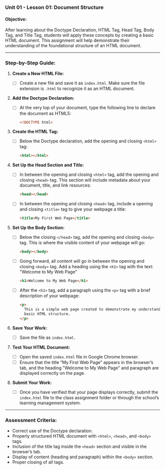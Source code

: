 ### Unit 01 - Lesson 01: Document Structure

#### **Objective:**

After learning about the Doctype Declaration, HTML Tag, Head Tag, Body Tag, and Title Tag, students will apply these concepts by creating a basic HTML document. This assignment will help demonstrate their understanding of the foundational structure of an HTML document.

---

### **Step-by-Step Guide:**

1. **Create a New HTML File:**

   - [ ] Create a new file and save it as `index.html`. Make sure the file extension is `.html` to recognize it as an HTML document.

2. **Add the Doctype Declaration:**

   - [ ] At the very top of your document, type the following line to declare the document as HTML5:
     ```html
     <!DOCTYPE html>
     ```

3. **Create the HTML Tag:**

   - [ ] Below the Doctype declaration, add the opening and closing `<html>` tag:
     ```html
     <html></html>
     ```

4. **Set Up the Head Section and Title:**

   - [ ] In between the opening and closing `<html>` tag, add the opening and closing `<head>` tag. This section will include metadata about your document, title, and link resources:
     ```html
     <head></head>
     ```
   - [ ] In between the opening and closing `<head>` tag, include a opening and closing `<title>` tag to give your webpage a title:
     ```html
     <title>My First Web Page</title>
     ```

5. **Set Up the Body Section:**

   - [ ] Below the closing `</head>` tag, add the opening and closing `<body>` tag. This is where the visible content of your webpage will go:
     ```html
     <body></body>
     ```
   - [ ] Going forward, all content will go in between the opening and closing `<body>` tag. Add a heading using the `<h1>` tag with the text: "Welcome to My Web Page"
     ```html
     <h1>Welcome to My Web Page</h1>
     ```
   - [ ] After the `<h1>` tag, add a paragraph using the `<p>` tag with a brief description of your webpage:
     ```html
     <p>
       This is a simple web page created to demonstrate my understanding of
       basic HTML structure.
     </p>
     ```

6. **Save Your Work:**

   - [ ] Save the file as `index.html`.

7. **Test Your HTML Document:**

   - [ ] Open the saved `index.html` file in Google Chrome browser.
   - [ ] Ensure that the title “My First Web Page” appears in the browser’s tab, and the heading "Welcome to My Web Page" and paragraph are displayed correctly on the page.

8. **Submit Your Work:**
   - [ ] Once you have verified that your page displays correctly, submit the `index.html` file to the class assignment folder or through the school’s learning management system.

---

### **Assessment Criteria:**

- Correct use of the Doctype declaration.
- Properly structured HTML document with `<html>`, `<head>`, and `<body>` tags.
- Inclusion of the title tag inside the `<head>` section and visible in the browser’s tab.
- Display of content (heading and paragraph) within the `<body>` section.
- Proper closing of all tags.
